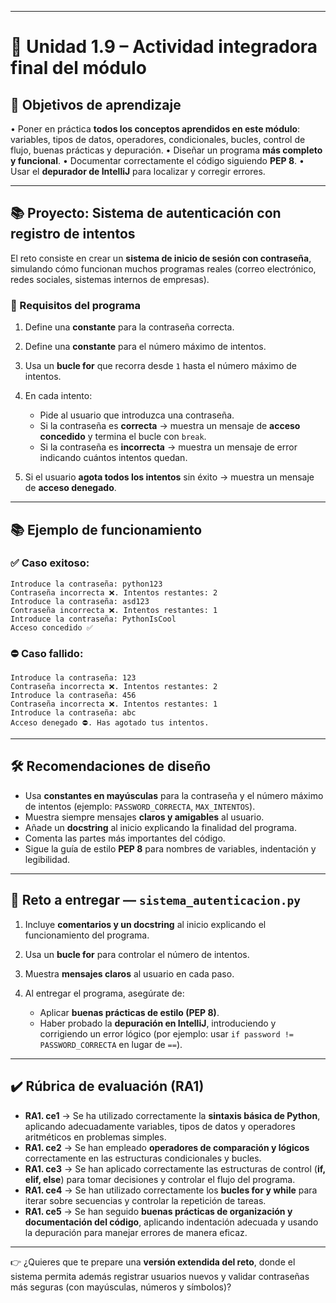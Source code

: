 
---

# 🔹 Unidad 1.9 – Actividad integradora final del módulo

## 🎯 Objetivos de aprendizaje

• Poner en práctica **todos los conceptos aprendidos en este módulo**: variables, tipos de datos, operadores, condicionales, bucles, control de flujo, buenas prácticas y depuración.
• Diseñar un programa **más completo y funcional**.
• Documentar correctamente el código siguiendo **PEP 8**.
• Usar el **depurador de IntelliJ** para localizar y corregir errores.

---

## 📚 Proyecto: Sistema de autenticación con registro de intentos

El reto consiste en crear un **sistema de inicio de sesión con contraseña**, simulando cómo funcionan muchos programas reales (correo electrónico, redes sociales, sistemas internos de empresas).

### 📌 Requisitos del programa

1. Define una **constante** para la contraseña correcta.
2. Define una **constante** para el número máximo de intentos.
3. Usa un **bucle for** que recorra desde `1` hasta el número máximo de intentos.
4. En cada intento:

   * Pide al usuario que introduzca una contraseña.
   * Si la contraseña es **correcta** → muestra un mensaje de **acceso concedido** y termina el bucle con `break`.
   * Si la contraseña es **incorrecta** → muestra un mensaje de error indicando cuántos intentos quedan.
5. Si el usuario **agota todos los intentos** sin éxito → muestra un mensaje de **acceso denegado**.

---

## 📚 Ejemplo de funcionamiento

### ✅ Caso exitoso:

```
Introduce la contraseña: python123
Contraseña incorrecta ❌. Intentos restantes: 2
Introduce la contraseña: asd123
Contraseña incorrecta ❌. Intentos restantes: 1
Introduce la contraseña: PythonIsCool
Acceso concedido ✅
```

### ⛔ Caso fallido:

```
Introduce la contraseña: 123
Contraseña incorrecta ❌. Intentos restantes: 2
Introduce la contraseña: 456
Contraseña incorrecta ❌. Intentos restantes: 1
Introduce la contraseña: abc
Acceso denegado ⛔. Has agotado tus intentos.
```

---

## 🛠️ Recomendaciones de diseño

* Usa **constantes en mayúsculas** para la contraseña y el número máximo de intentos (ejemplo: `PASSWORD_CORRECTA`, `MAX_INTENTOS`).
* Muestra siempre mensajes **claros y amigables** al usuario.
* Añade un **docstring** al inicio explicando la finalidad del programa.
* Comenta las partes más importantes del código.
* Sigue la guía de estilo **PEP 8** para nombres de variables, indentación y legibilidad.

---

## 📝 Reto a entregar — `sistema_autenticacion.py`

1. Incluye **comentarios y un docstring** al inicio explicando el funcionamiento del programa.
2. Usa un **bucle for** para controlar el número de intentos.
3. Muestra **mensajes claros** al usuario en cada paso.
4. Al entregar el programa, asegúrate de:

   * Aplicar **buenas prácticas de estilo (PEP 8)**.
   * Haber probado la **depuración en IntelliJ**, introduciendo y corrigiendo un error lógico (por ejemplo: usar `if password != PASSWORD_CORRECTA` en lugar de `==`).

---

## ✔️ Rúbrica de evaluación (RA1)

* **RA1. ce1** → Se ha utilizado correctamente la **sintaxis básica de Python**, aplicando adecuadamente variables, tipos de datos y operadores aritméticos en problemas simples.
* **RA1. ce2** → Se han empleado **operadores de comparación y lógicos** correctamente en las estructuras condicionales y bucles.
* **RA1. ce3** → Se han aplicado correctamente las estructuras de control (**if, elif, else**) para tomar decisiones y controlar el flujo del programa.
* **RA1. ce4** → Se han utilizado correctamente los **bucles for y while** para iterar sobre secuencias y controlar la repetición de tareas.
* **RA1. ce5** → Se han seguido **buenas prácticas de organización y documentación del código**, aplicando indentación adecuada y usando la depuración para manejar errores de manera eficaz.

---

👉 ¿Quieres que te prepare una **versión extendida del reto**, donde el sistema permita además registrar usuarios nuevos y validar contraseñas más seguras (con mayúsculas, números y símbolos)?
